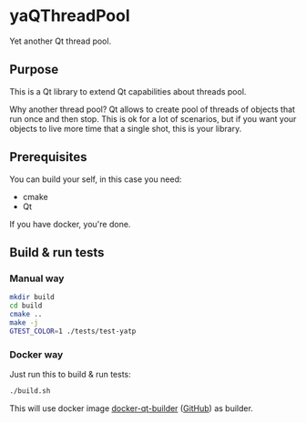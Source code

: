 # yaQThreadPool

Yet another Qt thread pool.

## Purpose

This is a Qt library to extend Qt capabilities about threads pool.

Why another thread pool? Qt allows to create pool of threads of objects
that run once and then stop.
This is ok for a lot of scenarios, but if you want your objects to live
more time that a single shot, this is your library.

## Prerequisites

You can build your self, in this case you need:

* cmake
* Qt

If you have docker, you're done.

## Build & run tests

### Manual way

```bash
mkdir build
cd build
cmake ..
make -j
GTEST_COLOR=1 ./tests/test-yatp
```

### Docker way

Just run this to build & run tests:

```bash
./build.sh
```

This will use docker image
[docker-qt-builder](https://hub.docker.com/r/ociotec/docker-qt-builder/) ([GitHub](https://github.com/ociotec/docker-qt-builder))
as builder.
